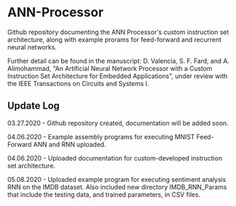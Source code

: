 # ANN-Processor

Github repository documenting the ANN Processor's custom instruction set architecture, along with example prorams for feed-forward and recurrent neural networks.

Further detail can be found in the manuscript: D. Valencia, S. F. Fard, and A. Alimohammad, "An Artificial Neural Network Processor with a Custom Instruction Set Architecture for Embedded Applications", under review with the IEEE Transactions on Circuits and Systems I.



Update Log
----------

03.27.2020 - Github repository created, documentation will be added soon.

04.06.2020 - Example assembly programs for executing MNIST Feed-Forward ANN and RNN uploaded.

04.06.2020 - Uploaded documentation for custom-developed instruction set architecture.

05.08.2020 - Uploaded example program for executing sentiment analysis RNN on the IMDB dataset. Also included new directory IMDB_RNN_Params that include the testing data, and trained parameters, in CSV files.
